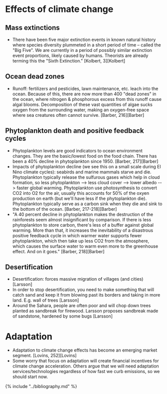 # Effects of climate change

## Mass extinctions
* There have been five major extinction events in known natural history where species diversity plummeted in a short period of time – called the "Big Five". We are currently in a period of possibly similar extinction event proportions, likely caused by humans. Theorists are already terming this the "Sixth Extinction." [Kolbert, 3][Kolbert]

## Ocean dead zones
* Runoff: fertilizers and pesticides, lawn maintenance, etc. leach into the ocean. Because of this, there are now more than 400 "dead zones" in the ocean, where nitrogen & phosphorous excess from this runoff cause algal blooms. Decomposition of these vast quantities of algae sucks oxygen from the surrounding water, making an oxygen-free space where sea creatures often cannot survive. [Barber, 216][Barber]

## Phytoplankton death and positive feedback cycles
* Phytoplankton levels are good indicators to ocean environment changes. They are the basic/lowest food on the food chain. There has been a 40% decline in phytoplankton since 1950. [Barber, 217][Barber]
* Impacts of phytoplankton decline (we see this on a small scale during El Nino climate cycles): seabirds and marine mammals starve and die. Phytoplankton typically release the sulfurous gases which help in cloud formation, so less phytoplankton --> less cloud cover --> lower albedo --> faster global warming. Phytoplankton use photosynthesis to convert CO2 into O2 for the air, usually this accounts for 50% of the oxyen production on earth (but we'll have less if the phytoplankton die). Phytoplankton typically serve as a carbon sink when they die and sink to the bottom of the ocean. [Barber, 217-218][Barber]
* "A 40 percent decline in phytoplankton makes the destruction of the rainforests seem almost insignificant by comparison. If there is less phytoplankton to store carbon, there's less of a buffer against global warming. More than that, it increases the inevitability of a disastrous positive feedback cycle in which warmer water supports fewer phytoplankton, which then take up less CO2 from the atmosphere, which causes the surface water to warm even more to the greenhouse effect. And on it goes." [Barber, 218][Barber]

## Desertification
* Desertification: forces massive migration of villages (and cities) [Larsson]
* In order to stop desertification, you need to make something that will catch sand and keep it from blowing past its borders and taking in more land. E.g. wall of trees [Larsson]
* Around the Sahara, people are often poor and will chop down trees planted as sandbreak for firewood. Larsson proposes sandbreak made of sandstone, hardened by some bugs [Larsson]

# Adaptation
* Adaptation to climate change effects has become an emerging market segment. [Lovins, 252][Lovins]
* Some worry that focus on adaptation will create financial incentives for climate change acceleration. Others argue that we will need adaptation services/technologies regardless of how fast we curb emissions, so we should start now.

{% include "../bibliography.md" %}
